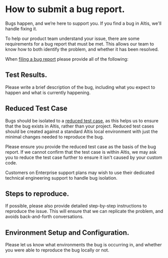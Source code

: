 # How to submit a bug report.

Bugs happen, and we’re here to support you. If you find a bug in Altis, we'll handle fixing it.

To help our product team understand your issue, there are some requirements for a bug report that must be met. This allows our team to know how to both identify the problem, and whether it has been resolved.

When [filing a bug report](./getting-help-with-altis.md) please provide all of the following:

## Test Results.

Please write a brief description of the bug, including what you expect to happen and what is currently happening.

## Reduced Test Case

Bugs should be isolated to a [reduced test case](https://css-tricks.com/reduced-test-cases/), as this helps us to ensure that the bug exists in Altis, rather than your project. Reduced test cases should be created against a standard Altis local environment with just the minimal changes needed to reproduce the bug.

Please ensure you provide the reduced test case as the basis of the bug report. If we cannot confirm that the test case is within Altis, we may ask you to reduce the test case further to ensure it isn't caused by your custom code.

Customers on Enterprise support plans may wish to use their dedicated technical engineering support to handle bug isolation.

## Steps to reproduce.

If possible, please also provide detailed step-by-step instructions to reproduce the issue. This will ensure that we can replicate the problem, and avoids back-and-forth conversations.

## Environment Setup and Configuration.

Please let us know what environments the bug is occurring in, and whether you were able to reproduce the bug locally or not.
